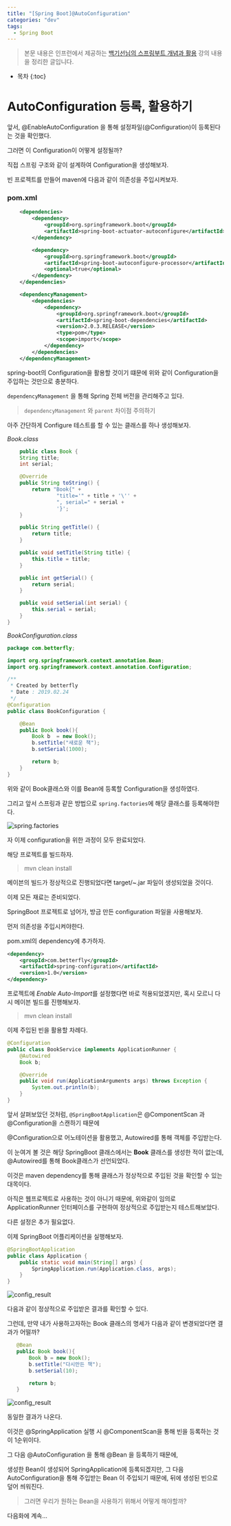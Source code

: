 ```yaml
---
title: "[Spring Boot]@AutoConfiguration"
categories: "dev"
tags:
  - Spring Boot
---
```


> 본문 내용은 인프런에서 제공하는 [백기선님의 스프링부트 개념과 활용](https://www.inflearn.com/course/%EC%8A%A4%ED%94%84%EB%A7%81%EB%B6%80%ED%8A%B8/) 강의 내용을 정리한 글입니다.

* 목차
{:toc}

# AutoConfiguration 등록, 활용하기

앞서, @EnableAutoConfiguration 을 통해 설정파일(@Configuration)이 등록된다는 것을 확인했다.

그러면 이 Configuration이 어떻게 설정될까?

직접 스프링 구조와 같이 설계하여 Configuration을 생성해보자.

빈 프로젝트를 만들어 maven에 다음과 같이 의존성을 주입시켜보자.

### pom.xml

~~~xml
    <dependencies>
        <dependency>
            <groupId>org.springframework.boot</groupId>
            <artifactId>spring-boot-actuator-autoconfigure</artifactId>
        </dependency>

        <dependency>
            <groupId>org.springframework.boot</groupId>
            <artifactId>spring-boot-autoconfigure-processor</artifactId>
            <optional>true</optional>
        </dependency>
    </dependencies>

    <dependencyManagement>
        <dependencies>
            <dependency>
                <groupId>org.springframework.boot</groupId>
                <artifactId>spring-boot-dependencies</artifactId>
                <version>2.0.3.RELEASE</version>
                <type>pom</type>
                <scope>import</scope>
            </dependency>
        </dependencies>
    </dependencyManagement>
~~~

spring-boot의 Configuration을 활용할 것이기 떄문에 위와 같이 Configuration을 주입하는 것만으로 충분하다.

`dependencyManagement` 을 통해 Spring 전체 버전을 관리해주고 있다.

> `dependencyManagement` 와 `parent` 차이점 주의하기

아주 간단하게 Configure 테스트를 할 수 있는 클래스를 하나 생성해보자.

*Book.class*

~~~java
    public class Book {
    String title;
    int serial;

    @Override
    public String toString() {
        return "Book{" +
                "title='" + title + '\'' +
                ", serial=" + serial +
                '}';
    }

    public String getTitle() {
        return title;
    }

    public void setTitle(String title) {
        this.title = title;
    }

    public int getSerial() {
        return serial;
    }

    public void setSerial(int serial) {
        this.serial = serial;
    }
}
~~~

*BookConfiguration.class*

~~~java
package com.betterfly;

import org.springframework.context.annotation.Bean;
import org.springframework.context.annotation.Configuration;

/**
 * Created by betterfly
 * Date : 2019.02.24
 */
@Configuration
public class BookConfiguration {

    @Bean
    public Book book(){
        Book b  = new Book();
        b.setTitle("새로운 책");
        b.setSerial(1000);

        return b;
    }
}
~~~

위와 같이 Book클래스와 이를 Bean에 등록할 Configuration을 생성하였다.

그리고 앞서 스프링과 같은 방법으로 `spring.factories`에 해당 클래스를 등록해야한다.

![spring.factories](/assets/images/study/dev/2019/2_springboot_configuration.png)

자 이제 configuration을 위한 과정이 모두 완료되었다.

해당 프로젝트를 빌드하자.

> mvn clean install

메이븐의 빌드가 정상적으로 진행되었다면 target/~.jar 파일이 생성되었을 것이다.

이제 모든 재료는 준비되었다.

SpringBoot 프로젝트로 넘어가, 방금 만든 configuration 파일을 사용해보자.

먼저 의존성을 주입시켜야한다.

pom.xml의 dependency에 추가하자.

~~~xml
<dependency>
    <groupId>com.betterfly</groupId>
    <artifactId>spring-configuration</artifactId>
    <version>1.0</version>
</dependency>
~~~

프로젝트에 *Enable Auto-Import*를 설정했다면 바로 적용되었겠지만, 혹시 모르니 다시 메이븐 빌드를 진행해보자.

> mvn clean install

이제 주입된 빈을 활용할 차례다.

~~~java
@Configuration
public class BookService implements ApplicationRunner {
    @Autowired
    Book b;

    @Override
    public void run(ApplicationArguments args) throws Exception {
        System.out.println(b);
    }
}

~~~

앞서 살펴보았던 것처럼, `@SpringBootApplication`은 @ComponentScan 과 @Configuration을 스캔하기 때문에

@Configuration으로 어노테이션을 활용했고, Autowired를 통해 객체를 주입받는다.

이 눈여겨 볼 것은 해당 SpringBoot 클래스에서는 **Book** 클래스를 생성한 적이 없는데, @Autowired를 통해 Book클래스가 선언되었다.

이것은 maven dependency를 통해 클래스가 정상적으로 주입된 것을 확인할 수 있는 대목이다.

아직은 웹프로젝트로 사용하는 것이 아니기 때문에, 위와같이 임의로 ApplicationRunner 인터페이스를 구현하여 정상적으로 주입받는지 테스트해보았다.

다른 설정은 추가 필요없다.

이제 SpringBoot 어플리케이션을 실행해보자.

~~~java
@SpringBootApplication
public class Application {
    public static void main(String[] args) {
        SpringApplication.run(Application.class, args);
    }
}
~~~

![config_result](/assets/images/study/dev/2019/2_springboot_config_result.png)

다음과 같이 정상적으로 주입받은 결과를 확인할 수 있다.

그런데, 만약 내가 사용하고자하는 Book 클래스의 명세가 다음과 같이 변경되었다면 결과가 어떨까?

~~~java
   @Bean
   public Book book(){
       Book b = new Book();
       b.setTitle("다시만든 책");
       b.setSerial(10);

       return b;
   }
~~~

![config_result](/assets/images/study/dev/2019/2_springboot_config_result.png)

동일한 결과가 나온다.

이것은 @SpringApplication 실행 시 @ComponentScan을 통해 빈을 등록하는 것이 1순위이다.

그 다음 @AutoConfiguration 을 통해 @Bean 을 등록하기 때문에,

생성한 Bean이 생성되어 SpringApplication에 등록되겠지만, 그 다음 AutoConfiguration을 통해 주입받는 Bean 이 주입되기 때문에, 뒤에 생성된 빈으로 덮어 씌워진다.

> 그러면 우리가 원하는 Bean을 사용하기 위해서 어떻게 해야할까?

다음화에 계속...